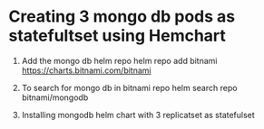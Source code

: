 # Creating 3 mongo db pods as statefultset using Hemchart

1. Add the mongo db helm repo
helm repo add bitnami https://charts.bitnami.com/bitnami

2. To search for mongo db in bitnami repo
helm search repo bitnami/mongodb

3. Installing mongodb helm chart with 3 replicatset as statefulset
